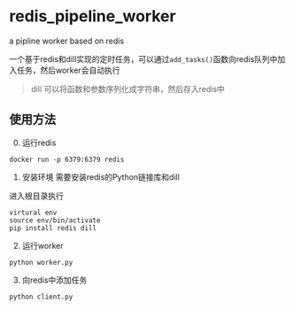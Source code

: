 # redis_pipeline_worker
a pipline worker based on redis

一个基于redis和dill实现的定时任务，可以通过`add_tasks()`函数向redis队列中加入任务，然后worker会自动执行
> dill 可以将函数和参数序列化成字符串，然后存入redis中

## 使用方法

0. 运行redis
```
docker run -p 6379:6379 redis
```
1. 安装环境
需要安装redis的Python链接库和dill

进入根目录执行
```
virtural env
source env/bin/activate
pip install redis dill
```

2. 运行worker
```
python worker.py
```

3. 向redis中添加任务
```
python client.py
```
